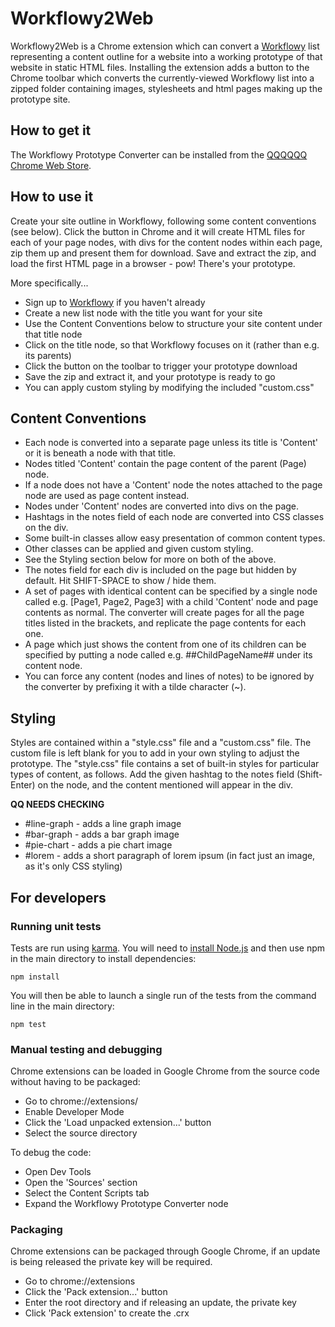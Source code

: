 # Workflowy2Web

Workflowy2Web is a Chrome extension which can convert a [Workflowy](https://workflowy.com/) list representing a content outline for a website into a working prototype of that website in static HTML files. Installing the extension adds a button to the Chrome toolbar which converts the currently-viewed Workflowy list into a zipped folder containing images, stylesheets and html pages making up the prototype site.

## How to get it
The Workflowy Prototype Converter can be installed from the [QQQQQQ Chrome Web Store](https://chrome.google.com/webstore/category/apps).

## How to use it
Create your site outline in Workflowy, following some content conventions (see below). Click the button in Chrome and it will create HTML files for each of your page nodes, with divs for the content nodes within each page, zip them up and present them for download. Save and extract the zip, and load the first HTML page in a browser - pow! There's your prototype.

More specifically...
* Sign up to [Workflowy](https://workflowy.com/) if you haven't already
* Create a new list node with the title you want for your site
* Use the Content Conventions below to structure your site content under that title node
* Click on the title node, so that Workflowy focuses on it (rather than e.g. its parents)
* Click the button on the toolbar to trigger your prototype download
* Save the zip and extract it, and your prototype is ready to go
* You can apply custom styling by modifying the included "custom.css"

## Content Conventions
* Each node is converted into a separate page unless its title is 'Content' or it is beneath a node with that title.
* Nodes titled 'Content' contain the page content of the parent (Page) node.
 * If a node does not have a 'Content' node the notes attached to the page node are used as page content instead.
* Nodes under 'Content' nodes are converted into divs on the page.
* Hashtags in the notes field of each node are converted into CSS classes on the div.
 * Some built-in classes allow easy presentation of common content types.
 * Other classes can be applied and given custom styling.
 * See the Styling section below for more on both of the above.
* The notes field for each div is included on the page but hidden by default. Hit SHIFT-SPACE to show / hide them.
* A set of pages with identical content can be specified by a single node called e.g. [Page1, Page2, Page3] with a child 'Content' node and page contents as normal. The converter will create pages for all the page titles listed in the brackets, and replicate the page contents for each one.
* A page which just shows the content from one of its children can be specified by putting a node called e.g. ##ChildPageName## under its content node.
* You can force any content (nodes and lines of notes) to be ignored by the converter by prefixing it with a tilde character (~).

## Styling

Styles are contained within a "style.css" file and a "custom.css" file. The custom file is left blank for you to add in your own styling to adjust the prototype. The "style.css" file contains a set of built-in styles for particular types of content, as follows. Add the given hashtag to the notes field (Shift-Enter) on the node, and the content mentioned will appear in the div.

**QQ NEEDS CHECKING**

* #line-graph - adds a line graph image
* #bar-graph - adds a bar graph image
* #pie-chart - adds a pie chart image
* #lorem - adds a short paragraph of lorem ipsum (in fact just an image, as it's only CSS styling)

## For developers
### Running unit tests
Tests are run using [karma](http://karma-runner.github.io/0.13/index.html). You will need to [install Node.js](https://docs.npmjs.com/getting-started/installing-node) and then use npm in the main directory to install dependencies:

```
npm install
```
You will then be able to launch a single run of the tests from the command line in the main directory:
```
npm test
```
### Manual testing and debugging
Chrome extensions can be loaded in Google Chrome from the source code without having to be packaged: 
* Go to chrome://extensions/
* Enable Developer Mode
* Click the 'Load unpacked extension...' button
* Select the source directory

To debug the code:
* Open Dev Tools
* Open the 'Sources' section
* Select the Content Scripts tab
* Expand the Workflowy Prototype Converter node

### Packaging
Chrome extensions can be packaged through Google Chrome, if an update is being released the private key will be required.
* Go to chrome://extensions
* Click the 'Pack extension...' button
* Enter the root directory and if releasing an update, the private key
* Click 'Pack extension' to create the .crx
